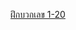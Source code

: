 <a href="https://htmlpreview.github.io/?https://github.com/praisan/kids/blob/main/ฝึกบวกเลข.html" target="_blank">ฝึกบวกเลข 1-20</a>
